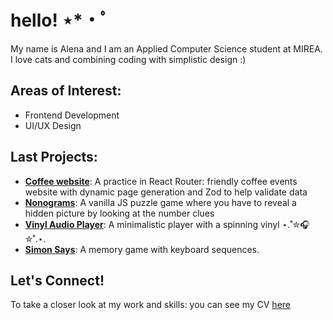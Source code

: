 # hello! ⋆*・ﾟ

My name is Alena and I am an Applied Computer Science student at MIREA. I love cats and combining coding with simplistic design :)

## Areas of Interest:
- Frontend Development
- UI/UX Design

## Last Projects:
- [**Coffee website**](https://coffee-website-jet-pi.vercel.app/): A practice in React Router: friendly coffee events website with dynamic page generation and Zod to help validate data
- [**Nonograms**](https://rolling-scopes-school.github.io/alvorie-JSFE2024Q4/nonograms/index.html): A vanilla JS puzzle game where you have to reveal a hidden picture by looking at the number clues
- [**Vinyl Audio Player**](https://rolling-scopes-school.github.io/alvorie-JSFEPRESCHOOL2024Q2/audio-player/): A minimalistic player with a spinning vinyl ⋆.˚✮🎧✮˚.⋆.
- [**Simon Says**](https://rolling-scopes-school.github.io/alvorie-JSFE2024Q4/simon-says/index.html): A memory game with keyboard sequences.

## Let's Connect!
To take a closer look at my work and skills: you can see my CV [here](https://resume-react-course.vercel.app/)
